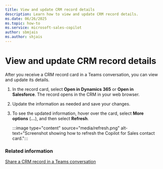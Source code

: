 ```yaml
---
title: View and update CRM record details
description: Learn how to view and update CRM record details.
ms.date: 06/26/2025
ms.topic: how-to
ms.service: microsoft-sales-copilot
author: sbmjais
ms.author: shjais
---
```


# View and update CRM record details

After you receive a CRM record card in a Teams conversation, you can view and update its details.

1. In the record card, select **Open in Dynamics 365** or **Open in Salesforce**. The record opens in the CRM in your web browser.  
1. Update the information as needed and save your changes.  
1. To see the updated information, hover over the card, select **More options** (**...**), and then select **Refresh**.  

   :::image type="content" source="media/refresh.png" alt-text="Screenshot showing how to refresh the Copilot for Sales contact card.":::

### Related information

[Share a CRM record in a Teams conversation](share-crm-record-teams-conversation.md)